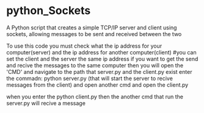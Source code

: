 # python_Sockets
A Python script that creates a simple TCP/IP server and client using sockets, allowing messages to be sent and received between the two



To use this code you must check what the ip address for your computer(server) and the ip address for another computer(client) #you can set the client and the server the same ip address if you want to get the send and recive the messages to the same computer 
then you will open the 'CMD' and navigate to the path that server.py and the client.py exist
enter the commadn:  python server.py (that will start the server to recive messages from the client) 
and open another cmd and open the client.py


when you enter the python client.py then the another cmd that run the server.py will recive a message
